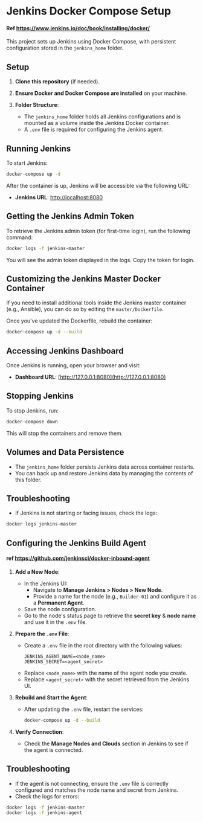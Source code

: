# Jenkins Docker Compose Setup
#### Ref https://www.jenkins.io/doc/book/installing/docker/
This project sets up Jenkins using Docker Compose, with persistent configuration stored in the `jenkins_home` folder.

## Setup

1. **Clone this repository** (if needed).

2. **Ensure Docker and Docker Compose are installed** on your machine.

3. **Folder Structure**:
   - The `jenkins_home` folder holds all Jenkins configurations and is mounted as a volume inside the Jenkins Docker container.
   - A `.env` file is required for configuring the Jenkins agent.

## Running Jenkins

To start Jenkins:

```bash
docker-compose up -d
```

After the container is up, Jenkins will be accessible via the following URL:
- **Jenkins URL**: [http://localhost:8080](http://localhost:8080)

## Getting the Jenkins Admin Token

To retrieve the Jenkins admin token (for first-time login), run the following command:

```bash
docker logs -f jenkins-master
```

You will see the admin token displayed in the logs. Copy the token for login.

## Customizing the Jenkins Master Docker Container

If you need to install additional tools inside the Jenkins master container (e.g., Ansible), you can do so by editing the `master/Dockerfile`.

Once you've updated the Dockerfile, rebuild the container:

```bash
docker-compose up -d --build
```

## Accessing Jenkins Dashboard

Once Jenkins is running, open your browser and visit:

- **Dashboard URL**: [http://127.0.0.1:8080](http://127.0.0.1:8080)

## Stopping Jenkins

To stop Jenkins, run:

```bash
docker-compose down
```

This will stop the containers and remove them.

## Volumes and Data Persistence

- The `jenkins_home` folder persists Jenkins data across container restarts.
- You can back up and restore Jenkins data by managing the contents of this folder.

## Troubleshooting

- If Jenkins is not starting or facing issues, check the logs:

```bash
docker logs jenkins-master
```

## Configuring the Jenkins Build Agent
#### ref https://github.com/jenkinsci/docker-inbound-agent
1. **Add a New Node**:
   - In the Jenkins UI:
     - Navigate to **Manage Jenkins > Nodes > New Node**.
     - Provide a name for the node (e.g., `Builder-01`) and configure it as a **Permanent Agent**.
   - Save the node configuration.
   - Go to the node's status page to retrieve the **secret key** & **node name** and use it in the `.env` file.

2. **Prepare the `.env` File**:
   - Create a `.env` file in the root directory with the following values:
     ```plaintext
     JENKINS_AGENT_NAME=<node_name>
     JENKINS_SECRET=<agent_secret>
     ```
   - Replace `<node_name>` with the name of the agent node you create.
   - Replace `<agent_secret>` with the secret retrieved from the Jenkins UI.

3. **Rebuild and Start the Agent**:
   - After updating the `.env` file, restart the services:
     ```bash
     docker-compose up -d --build
     ```

4. **Verify Connection**:
   - Check the **Manage Nodes and Clouds** section in Jenkins to see if the agent is connected.

## Troubleshooting

- If the agent is not connecting, ensure the `.env` file is correctly configured and matches the node name and secret from Jenkins.
- Check the logs for errors:

```bash
docker logs -f jenkins-master
docker logs -f jenkins-agent
```